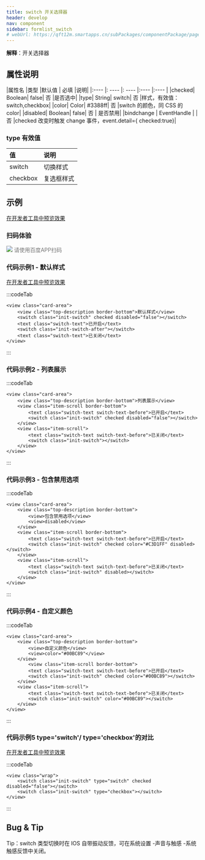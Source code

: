 ```yaml
---
title: switch 开关选择器
header: develop
nav: component
sidebar: formlist_switch
# webUrl: https://qft12m.smartapps.cn/subPackages/componentPackage/pages/switch/switch
---
```


 

**解释**：开关选择器

## 属性说明

|属性名 |类型  |默认值  | 必填 |说明|
|:---- |: ---- |: ---- |:---- |:---- |
|checked| Boolean| false| 否 |是否选中|
|type| String| switch| 否 |样式，有效值：switch,checkbox|
|color| Color| #3388ff| 否 |switch 的颜色，同 CSS 的 color|
|disabled|	Boolean|	false| 否 |	是否禁用|
|bindchange | EventHandle  | | 否 |checked 改变时触发 change 事件，event.detail={ checked:true}|

###  type 有效值 

| 值 | 说明 |
| :---- | :---- |
| switch | 切换样式 |
| checkbox | 复选框样式 |

## 示例

<a href="swanide://fragment/362c1b11debadeb7245a075f99702b371577360678240" title="在开发者工具中预览效果" target="_self">在开发者工具中预览效果</a>

### 扫码体验

<div class='scan-code-container'>
    <img src="https://b.bdstatic.com/miniapp/assets/images/doc_demo/switch.png" class="demo-qrcode-image" />
    <font color=#777 12px>请使用百度APP扫码</font>
</div>



 

###  代码示例1 - 默认样式 

<a href="swanide://fragment/acd75f1f1c4ecb2e83e4af8f7cb6cd661565508713613" title="在开发者工具中预览效果" target="_self">在开发者工具中预览效果</a>

 
:::codeTab
```swan
<view class="card-area">
    <view class="top-description border-bottom">默认样式</view>
    <switch class="init-switch" checked disabled="false"></switch>
    <text class="switch-text">已开启</text>
    <switch class="init-switch-after"></switch>
    <text class="switch-text">已关闭</text>
</view>
```
:::
###  代码示例2 - 列表展示 

 
:::codeTab
```swan
<view class="card-area">
    <view class="top-description border-bottom">列表展示</view>
    <view class="item-scroll border-bottom">
        <text class="switch-text switch-text-before">已开启</text>
        <switch class="init-switch" checked disabled="false"></switch>
    </view>
    <view class="item-scroll">
        <text class="switch-text switch-text-before">已关闭</text>
        <switch class="init-switch"></switch>     
    </view>
</view>
```
:::
###  代码示例3 - 包含禁用选项 

 
:::codeTab
```swan
<view class="card-area">
    <view class="top-description border-bottom">
        <view>包含禁用选项</view>
        <view>disabled</view>
    </view>
    <view class="item-scroll border-bottom">
        <text class="switch-text switch-text-before">已开启</text>
        <switch class="init-switch" checked color="#C3D1FF" disabled></switch>
    </view>
    <view class="item-scroll">
        <text class="switch-text switch-text-before">已关闭</text>
        <switch class="init-switch" disabled></switch>     
    </view>
</view>
```
:::
###  代码示例4 - 自定义颜色 

 
:::codeTab
```swan
<view class="card-area">
    <view class="top-description border-bottom">
        <view>自定义颜色</view>
        <view>color="#00BC89"</view>
    </view>
        <view class="item-scroll border-bottom">
        <text class="switch-text switch-text-before">已开启</text>
        <switch class="init-switch" checked color="#00BC89"></switch>
    </view>
    <view class="item-scroll">
        <text class="switch-text switch-text-before">已关闭</text>
        <switch class="init-switch" color="#00BC89"></switch>     
    </view>
</view>
```
:::
###  代码示例5 type='switch'/ type='checkbox'的对比 

<a href="swanide://fragment/f80fd7e081b4ba5e200cd5837705a5af1575544028129" title="在开发者工具中预览效果" target="_self">在开发者工具中预览效果</a>

 
:::codeTab
```swan
<view class="wrap">
    <switch class="init-switch" type="switch" checked disabled="false"></switch>
    <switch class="init-switch" type="checkbox"></switch>
</view>
```
:::
##  Bug & Tip 
Tip：switch 类型切换时在 IOS 自带振动反馈，可在系统设置 -声音与触感 -系统触感反馈中关闭。
